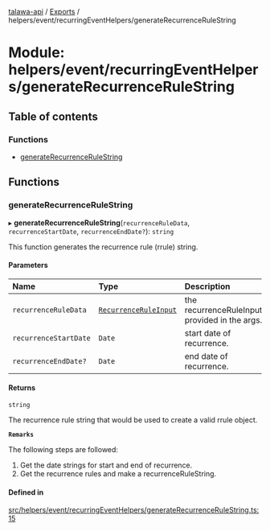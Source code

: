 [talawa-api](../README.md) / [Exports](../modules.md) / helpers/event/recurringEventHelpers/generateRecurrenceRuleString

# Module: helpers/event/recurringEventHelpers/generateRecurrenceRuleString

## Table of contents

### Functions

- [generateRecurrenceRuleString](helpers_event_recurringEventHelpers_generateRecurrenceRuleString.md#generaterecurrencerulestring)

## Functions

### generateRecurrenceRuleString

▸ **generateRecurrenceRuleString**(`recurrenceRuleData`, `recurrenceStartDate`, `recurrenceEndDate?`): `string`

This function generates the recurrence rule (rrule) string.

#### Parameters

| Name | Type | Description |
| :------ | :------ | :------ |
| `recurrenceRuleData` | [`RecurrenceRuleInput`](types_generatedGraphQLTypes.md#recurrenceruleinput) | the recurrenceRuleInput provided in the args. |
| `recurrenceStartDate` | `Date` | start date of recurrence. |
| `recurrenceEndDate?` | `Date` | end date of recurrence. |

#### Returns

`string`

The recurrence rule string that would be used to create a valid rrule object.

**`Remarks`**

The following steps are followed:
1. Get the date strings for start and end of recurrence.
2. Get the recurrence rules and make a recurrenceRuleString.

#### Defined in

[src/helpers/event/recurringEventHelpers/generateRecurrenceRuleString.ts:15](https://github.com/PalisadoesFoundation/talawa-api/blob/708df7e/src/helpers/event/recurringEventHelpers/generateRecurrenceRuleString.ts#L15)
